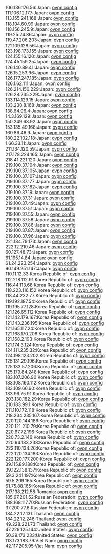 106.136.176.56:Japan: [ovpn config](vpn/106_136_176_56.ovpn)  
111.106.12.177:Japan: [ovpn config](vpn/111_106_12_177.ovpn)  
113.155.241.168:Japan: [ovpn config](vpn/113_155_241_168.ovpn)  
118.104.60.99:Japan: [ovpn config](vpn/118_104_60_99.ovpn)  
118.156.245.9:Japan: [ovpn config](vpn/118_156_245_9.ovpn)  
119.25.24.86:Japan: [ovpn config](vpn/119_25_24_86.ovpn)  
119.47.206.203:Japan: [ovpn config](vpn/119_47_206_203.ovpn)  
121.109.128.56:Japan: [ovpn config](vpn/121_109_128_56.ovpn)  
123.198.173.155:Japan: [ovpn config](vpn/123_198_173_155.ovpn)  
124.155.16.120:Japan: [ovpn config](vpn/124_155_16_120.ovpn)  
124.45.159.25:Japan: [ovpn config](vpn/124_45_159_25.ovpn)  
126.140.89.41:Japan: [ovpn config](vpn/126_140_89_41.ovpn)  
126.15.253.96:Japan: [ovpn config](vpn/126_15_253_96.ovpn)  
126.177.247.185:Japan: [ovpn config](vpn/126_177_247_185.ovpn)  
126.1.62.111:Japan: [ovpn config](vpn/126_1_62_111.ovpn)  
126.214.150.229:Japan: [ovpn config](vpn/126_214_150_229.ovpn)  
126.28.235.229:Japan: [ovpn config](vpn/126_28_235_229.ovpn)  
133.114.129.15:Japan: [ovpn config](vpn/133_114_129_15.ovpn)  
133.238.8.168:Japan: [ovpn config](vpn/133_238_8_168.ovpn)  
138.64.96.4:Japan: [ovpn config](vpn/138_64_96_4.ovpn)  
14.3.169.129:Japan: [ovpn config](vpn/14_3_169_129.ovpn)  
150.249.68.92:Japan: [ovpn config](vpn/150_249_68_92.ovpn)  
153.135.49.168:Japan: [ovpn config](vpn/153_135_49_168.ovpn)  
160.86.46.9:Japan: [ovpn config](vpn/160_86_46_9.ovpn)  
180.22.102.118:Japan: [ovpn config](vpn/180_22_102_118.ovpn)  
1.66.33.11:Japan: [ovpn config](vpn/1_66_33_11.ovpn)  
211.134.120.59:Japan: [ovpn config](vpn/211_134_120_59.ovpn)  
217.178.224.165:Japan: [ovpn config](vpn/217_178_224_165.ovpn)  
218.41.221.120:Japan: [ovpn config](vpn/218_41_221_120.ovpn)  
219.100.37.104:Japan: [ovpn config](vpn/219_100_37_104.ovpn)  
219.100.37.105:Japan: [ovpn config](vpn/219_100_37_105.ovpn)  
219.100.37.107:Japan: [ovpn config](vpn/219_100_37_107.ovpn)  
219.100.37.177:Japan: [ovpn config](vpn/219_100_37_177.ovpn)  
219.100.37.182:Japan: [ovpn config](vpn/219_100_37_182.ovpn)  
219.100.37.19:Japan: [ovpn config](vpn/219_100_37_19.ovpn)  
219.100.37.31:Japan: [ovpn config](vpn/219_100_37_31.ovpn)  
219.100.37.49:Japan: [ovpn config](vpn/219_100_37_49.ovpn)  
219.100.37.51:Japan: [ovpn config](vpn/219_100_37_51.ovpn)  
219.100.37.55:Japan: [ovpn config](vpn/219_100_37_55.ovpn)  
219.100.37.58:Japan: [ovpn config](vpn/219_100_37_58.ovpn)  
219.100.37.86:Japan: [ovpn config](vpn/219_100_37_86.ovpn)  
219.100.37.87:Japan: [ovpn config](vpn/219_100_37_87.ovpn)  
219.100.37.96:Japan: [ovpn config](vpn/219_100_37_96.ovpn)  
221.184.79.173:Japan: [ovpn config](vpn/221_184_79_173.ovpn)  
222.12.210.46:Japan: [ovpn config](vpn/222_12_210_46.ovpn)  
60.127.48.73:Japan: [ovpn config](vpn/60_127_48_73.ovpn)  
61.195.14.84:Japan: [ovpn config](vpn/61_195_14_84.ovpn)  
61.24.223.254:Japan: [ovpn config](vpn/61_24_223_254.ovpn)  
90.149.251.147:Japan: [ovpn config](vpn/90_149_251_147.ovpn)  
110.11.12.33:Korea Republic of: [ovpn config](vpn/110_11_12_33.ovpn)  
112.218.112.91:Korea Republic of: [ovpn config](vpn/112_218_112_91.ovpn)  
116.44.113.68:Korea Republic of: [ovpn config](vpn/116_44_113_68.ovpn)  
118.223.116.152:Korea Republic of: [ovpn config](vpn/118_223_116_152.ovpn)  
118.44.232.77:Korea Republic of: [ovpn config](vpn/118_44_232_77.ovpn)  
119.192.187.54:Korea Republic of: [ovpn config](vpn/119_192_187_54.ovpn)  
119.195.77.128:Korea Republic of: [ovpn config](vpn/119_195_77_128.ovpn)  
121.126.65.112:Korea Republic of: [ovpn config](vpn/121_126_65_112.ovpn)  
121.142.179.167:Korea Republic of: [ovpn config](vpn/121_142_179_167.ovpn)  
121.143.236.195:Korea Republic of: [ovpn config](vpn/121_143_236_195.ovpn)  
121.165.117.24:Korea Republic of: [ovpn config](vpn/121_165_117_24.ovpn)  
121.168.170.206:Korea Republic of: [ovpn config](vpn/121_168_170_206.ovpn)  
121.168.2.193:Korea Republic of: [ovpn config](vpn/121_168_2_193.ovpn)  
121.174.3.124:Korea Republic of: [ovpn config](vpn/121_174_3_124.ovpn)  
124.111.235.32:Korea Republic of: [ovpn config](vpn/124_111_235_32.ovpn)  
124.198.123.202:Korea Republic of: [ovpn config](vpn/124_198_123_202.ovpn)  
125.131.29.196:Korea Republic of: [ovpn config](vpn/125_131_29_196.ovpn)  
125.133.57.206:Korea Republic of: [ovpn config](vpn/125_133_57_206.ovpn)  
125.179.84.248:Korea Republic of: [ovpn config](vpn/125_179_84_248.ovpn)  
183.107.206.90:Korea Republic of: [ovpn config](vpn/183_107_206_90.ovpn)  
183.108.160.112:Korea Republic of: [ovpn config](vpn/183_108_160_112.ovpn)  
183.109.66.60:Korea Republic of: [ovpn config](vpn/183_109_66_60.ovpn)  
183.96.75.91:Korea Republic of: [ovpn config](vpn/183_96_75_91.ovpn)  
203.130.182.29:Korea Republic of: [ovpn config](vpn/203_130_182_29.ovpn)  
210.183.99.1:Korea Republic of: [ovpn config](vpn/210_183_99_1.ovpn)  
211.110.172.118:Korea Republic of: [ovpn config](vpn/211_110_172_118.ovpn)  
218.234.235.167:Korea Republic of: [ovpn config](vpn/218_234_235_167.ovpn)  
220.120.144.186:Korea Republic of: [ovpn config](vpn/220_120_144_186.ovpn)  
220.121.210.79:Korea Republic of: [ovpn config](vpn/220_121_210_79.ovpn)  
220.67.72.196:Korea Republic of: [ovpn config](vpn/220_67_72_196.ovpn)  
220.73.2.146:Korea Republic of: [ovpn config](vpn/220_73_2_146.ovpn)  
220.94.183.238:Korea Republic of: [ovpn config](vpn/220_94_183_238.ovpn)  
222.110.134.26:Korea Republic of: [ovpn config](vpn/222_110_134_26.ovpn)  
222.120.134.183:Korea Republic of: [ovpn config](vpn/222_120_134_183.ovpn)  
222.120.177.200:Korea Republic of: [ovpn config](vpn/222_120_177_200.ovpn)  
39.115.89.188:Korea Republic of: [ovpn config](vpn/39_115_89_188.ovpn)  
39.122.138.137:Korea Republic of: [ovpn config](vpn/39_122_138_137.ovpn)  
59.3.241.197:Korea Republic of: [ovpn config](vpn/59_3_241_197.ovpn)  
59.5.209.165:Korea Republic of: [ovpn config](vpn/59_5_209_165.ovpn)  
61.75.88.165:Korea Republic of: [ovpn config](vpn/61_75_88_165.ovpn)  
217.138.212.58:Romania: [ovpn config](vpn/217_138_212_58.ovpn)  
185.97.201.52:Russian Federation: [ovpn config](vpn/185_97_201_52.ovpn)  
188.168.117.70:Russian Federation: [ovpn config](vpn/188_168_117_70.ovpn)  
37.200.77.6:Russian Federation: [ovpn config](vpn/37_200_77_6.ovpn)  
184.22.12.131:Thailand: [ovpn config](vpn/184_22_12_131.ovpn)  
184.22.12.246:Thailand: [ovpn config](vpn/184_22_12_246.ovpn)  
49.228.221.73:Thailand: [ovpn config](vpn/49_228_221_73.ovpn)  
47.229.125.144:United States: [ovpn config](vpn/47_229_125_144.ovpn)  
50.39.173.233:United States: [ovpn config](vpn/50_39_173_233.ovpn)  
113.173.183.79:Viet Nam: [ovpn config](vpn/113_173_183_79.ovpn)  
42.117.205.95:Viet Nam: [ovpn config](vpn/42_117_205_95.ovpn)  
